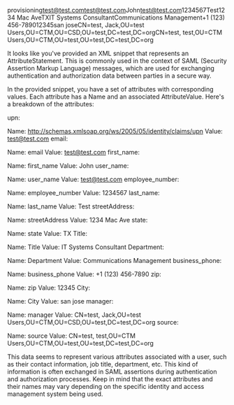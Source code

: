provisioning<AttributeStatement><Attribute Name="http://schemas.xmlsoap.org/ws/2005/05/identity/claims/upn"><AttributeValue>test@test.com</AttributeValue></Attribute><Attribute Name="email"><AttributeValue>test@test.com</AttributeValue></Attribute><Attribute Name="first_name"><AttributeValue>John</AttributeValue></Attribute><Attribute Name="user_name"><AttributeValue>test@test.com</AttributeValue></Attribute><Attribute Name="employee_number"><AttributeValue>1234567</AttributeValue></Attribute><Attribute Name="last_name"><AttributeValue>Test</AttributeValue></Attribute><Attribute Name="streetAddress"><AttributeValue>1234 Mac Ave</AttributeValue></Attribute><Attribute Name="state"><AttributeValue>TX</AttributeValue></Attribute><Attribute Name="Title"><AttributeValue>IT Systems Consultant</AttributeValue></Attribute><Attribute Name="Department"><AttributeValue>Communications Management</AttributeValue></Attribute><Attribute Name="business_phone"><AttributeValue>+1 (123) 456-7890</AttributeValue></Attribute><Attribute Name="zip"><AttributeValue>12345</AttributeValue></Attribute><Attribute Name="City"><AttributeValue>san jose</AttributeValue></Attribute><Attribute Name="manager"><AttributeValue>CN=test\, Jack,OU=test Users,OU=CTM,OU=CSD,OU=test,DC=test,DC=org</AttributeValue></Attribute><Attribute Name="source"><AttributeValue>CN=test\, test,OU=CTM Users,OU=CTM,OU=test,OU=test,DC=test,DC=org</AttributeValue></Attribute></AttributeStatement>



It looks like you've provided an XML snippet that represents an AttributeStatement. This is commonly used in the context of SAML (Security Assertion Markup Language) messages, which are used for exchanging authentication and authorization data between parties in a secure way.

In the provided snippet, you have a set of attributes with corresponding values. Each attribute has a Name and an associated AttributeValue. Here's a breakdown of the attributes:

upn:

Name: http://schemas.xmlsoap.org/ws/2005/05/identity/claims/upn
Value: test@test.com
email:

Name: email
Value: test@test.com
first_name:

Name: first_name
Value: John
user_name:

Name: user_name
Value: test@test.com
employee_number:

Name: employee_number
Value: 1234567
last_name:

Name: last_name
Value: Test
streetAddress:

Name: streetAddress
Value: 1234 Mac Ave
state:

Name: state
Value: TX
Title:

Name: Title
Value: IT Systems Consultant
Department:

Name: Department
Value: Communications Management
business_phone:

Name: business_phone
Value: +1 (123) 456-7890
zip:

Name: zip
Value: 12345
City:

Name: City
Value: san jose
manager:

Name: manager
Value: CN=test, Jack,OU=test Users,OU=CTM,OU=CSD,OU=test,DC=test,DC=org
source:

Name: source
Value: CN=test, test,OU=CTM Users,OU=CTM,OU=test,OU=test,DC=test,DC=org

This data seems to represent various attributes associated with a user, such as their contact information, job title, department, etc. This kind of information is often exchanged in SAML assertions during authentication and authorization processes. Keep in mind that the exact attributes and their names may vary depending on the specific identity and access management system being used.